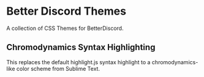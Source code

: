 # Better Discord Themes
A collection of CSS Themes for BetterDiscord.

## Chromodynamics Syntax Highlighting
This replaces the default highlight.js syntax highlight to a chromodynamics-like color scheme from Sublime Text.
